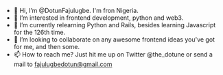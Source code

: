 - 👋 Hi, I’m @DotunFajulugbe. I'm fron Nigeria.
- 👀 I’m interested in frontend development, python and web3.
- 🌱 I’m currently relearning Python and Rails, besides learning Javascript for the 126th time.
- 💞️ I’m looking to collaborate on any awesome frontend ideas you've got for me, and then some.
- 📫 How to reach me? Just hit me up on Twitter @the_dotune or send a mail to fajulugbedotun@gmail.com

<!---
DotunFajulugbe/DotunFajulugbe is a ✨ special ✨ repository because its `README.md` (this file) appears on your GitHub profile.

--->
